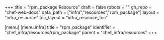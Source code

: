 +++
title = "rpm_package Resource"
draft = false
robots = ""
gh_repo = "chef-web-docs"
data_path = ["infra","resources","rpm_package"]
layout = "infra_resource"
toc_layout = "infra_resource_toc"

[menu]
  [menu.infra]
    title = "rpm_package"
    identifier = "chef_infra/resources/rpm_package"
    parent = "chef_infra/resources"
+++

<!-- The contents of this page are automatically generated from the rpm_package.yaml file in the data directory. -->
<!-- To suggest a change, edit the https://github.com/chef/chef/blob/main/lib/chef/resource/rpm_package.rb file
      and submit a pull request to the https://github.com/chef/chef repository. -->
